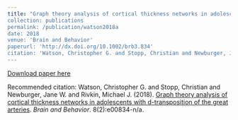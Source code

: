 ```yaml
---
title: "Graph theory analysis of cortical thickness networks in adolescents with d-transposition of the great arteries
collection: publications
permalink: /publication/watson2018a
date: 2018
venue: 'Brain and Behavior'
paperurl: 'http://dx.doi.org/10.1002/brb3.834'
citation: 'Watson, Christopher G. and Stopp, Christian and Newburger, Jane W. and Rivkin, Michael J. (2018). <u>Graph theory analysis of cortical thickness networks in adolescents with d-transposition of the great arteries</u>. <i>Brain and Behavior</i>. 8(2):e00834-n/a.'
---
```


<a href='http://dx.doi.org/10.1002/brb3.834'>Download paper here</a>

Recommended citation: Watson, Christopher G. and Stopp, Christian and Newburger, Jane W. and Rivkin, Michael J. (2018). <u>Graph theory analysis of cortical thickness networks in adolescents with d-transposition of the great arteries</u>. <i>Brain and Behavior</i>. 8(2):e00834-n/a.